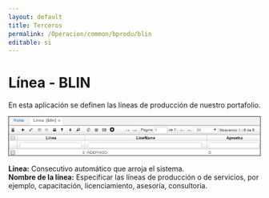 ```yaml
---
layout: default
title: Terceros
permalink: /Operacion/common/bprodu/blin
editable: si
---
```


# Línea - BLIN

En esta aplicación se definen las líneas de producción de nuestro portafolio.  

![](blin1.png)

**Línea:** Consecutivo automático que arroja el sistema.  
**Nombre de la línea:** Especificar las líneas de producción o de servicios, por ejemplo, capacitación, licenciamiento, asesoría, consultoría.  


